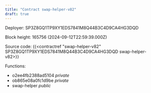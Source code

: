 ```yaml
---
title: "Contract swap-helper-v82"
draft: true
---
```

Deployer: SP3Z8GQ1TP9XY1EDS7841M8Q44B3C4D9CA4HG3DQD


 



Block height: 165756 (2024-09-12T22:59:39.000Z)

Source code: {{<contractref "swap-helper-v82" SP3Z8GQ1TP9XY1EDS7841M8Q44B3C4D9CA4HG3DQD swap-helper-v82>}}

Functions:

* o2ee4fb2388ad5104 _private_
* ob865e08a0fc1d9be _private_
* swap-helper _public_
